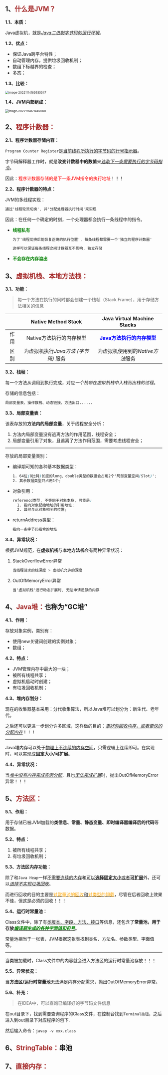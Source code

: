 ## 1、<span style="color:brown">什么是JVM？</span>

**1.1、本质：**

Java虚拟机，就是<u>*Java二进制字节码的运行环境*</u>。

**1.2、优点：**

- 保证Java跨平台特性；
- 自动管理内存，提供垃圾回收机制；
- 数组下标越界的检查；
- 多态；

**1.3、比较：**

<img src="https://raw.githubusercontent.com/root-bine/image/main/Typora-image/JVM-JRE-JDK.png" alt="image-20221114165935547" style="zoom:67%;" />

**1.4、JVM内部组成：**

<img src="https://raw.githubusercontent.com/root-bine/image/main/Typora-image/JVM-Structure.png" alt="image-20221114171449060" style="zoom:67%;" />



## 2、<span style="color:brown">程序计数器：</span>

**2.1、程序计数器存储内容：**

`Program Counter Register`是<u>当前线程所执行的字节码的行号指示器</u>。

字节码解释器工作时，就是**改变计数器中的数值**来<u>*选取下一条需要执行的字节码指令*</u>。

因此：<span style="color:red">程序计数器存储的是下一条JVM指令的执行地址</span>！！！

**2.2、程序计数器的特点：**

JVM的多线程实现：

```scss
通过'线程轮流切换', 并'分配处理器执行时间'来实现
```

因此：在任何一个确定的时刻，一个处理器都会执行一条线程中的指令。

- **<span style="color:green">线程私有</span>**

  ```scss
  为了'线程切换后能恢复正确的执行位置', 每条线程都需要一个'独立的程序计数器'
  
  这样可以保证每条线程之间计数器互不影响, 独立存储
  ```

- **<span style="color:green">不会存在内存溢出</span>**



## 3、<span style="color:brown">虚拟机栈、本地方法栈：</span>

<!--线程私有，生命周期与线程相同-->

<!--栈内存中栈帧是自动弹出, 因此不需要进行垃圾回收-->

<!--每个线程在创建的时候都会创建一个虚拟机栈, 而物理内存是固定的, 栈内存划分的越大, 可分配的线程数就越少-->

**3.1、功能：**

> 每一个方法在执行的同时都会创建一个栈帧（Stack Frame），用于存储方法相关的信息

|      |         Native Method Stack          |                Java Virtual Machine Stacks                 |
| :--: | :----------------------------------: | :--------------------------------------------------------: |
| 作用 |       Native方法执行的内存模型       | **<span style="color:blue">Java方法执行的内存模型</span>** |
| 区别 | 为虚拟机执行*Java方法 (字节码)* 服务 |              为虚拟机使用到的*Native方法*服务              |

**3.2、栈帧：**

每一个方法从调用到执行完成，对应*一个栈帧在虚拟机栈中入栈到出栈的过程*。

存储的信息包括：

```scss
局部变量表、操作数栈、动态链接、方法出口......
```

**3.3、局部变量表：**

该表存放的**方法内的局部变量**，关于线程安全分析：

1. 方法内局部变量没有逃离方法的作用范围，线程安全；
2. 局部变量引用了对象，且逃离了方法作用范围，需要考虑线程安全；

---

存放的局部变量类别：

- 编译期可知的各种基本数据类型：

  ```scss
  1. 64位(8比特)长度的long、double类型的数据会占用2个'局部变量空间(Slot)';
  2. 其余数据类型只占用1个;
  ```

- 对象引用：

  ```scss
  referencd类型, 不等同于对象本身, 可能是: 
  	1. 指向对象起始地址的引用地址;
  	2. 其他与此对象相关的位置;
  ```

- returnAddress类型：

  ```scss
  指向一条字节码指令的地址
  ```

**3.4、异常状况：**

根据JVM规范，在**虚拟机栈**与**本地方法栈**会有两种异常状况：

1. StackOverflowError异常

   ```scss
   当线程请求的栈深度 > 虚拟机允许的深度
   ```

2. OutOfMemoryError异常

   ```scss
   当'虚拟机栈'进行动态扩展时, 无法申请足够的内存
   ```



## 4、<span style="color:brown">Java堆：</span>也称为“GC堆”

**4.1、作用：**

存放对象实例，类别有：

- 使用new关键词创建的实例对象；
- 数组；

**4.2、特点：**

- JVM管理内存中最大的一块；
- 被所有线程共享；
- 虚拟机启动时创建；
- 有垃圾回收机制；

**4.3、堆内存划分：**

现在的收集器基本采用：分代收集算法，所以Java堆可以划分为：新生代、老年代。

之后还可以更进一步划分许多区域，这样做的目的：<u>*更好的回收内存，或者更快的分配内存*</u>！！！

---

Java堆内存可以处于<u>物理上不连续的内存空间</u>，只需逻辑上连续即可。在实现时，可以实现成**固定大小/可扩展**。

**4.4、异常状况：**

当<u>*堆中没有内存完成实例分配*</u>，且也<u>*无法完成扩展*</u>时，抛出OutOfMemoryError异常！！！



## 5、<span style="color:brown">方法区：</span>

**5.1、作用：**

用于存储已被JVM加载的**类信息、常量、静态变量、即时编译器编译后的代码**等数据。

**5.2、特点：**

1. 被所有线程共享；
2. 有垃圾回收机制；

**5.3、方法区内存功能：**

除了和`Java Heap`一样<u>不需要连续的内存</u>和<u>可以**选择固定大小**或者**可扩展**</u>外，还可以<u>*选择不实现垃圾回收*</u>。

而进行回收的目的主要是<u><span style="color:orange">对常量池的回收</span>和<span style="color:orange">对类型的卸载</span></u>，尽管在后者回收上效果不佳，但这是必须的回收！！！

**5.4、运行时常量池：**

Class文件中，除了有<u>类版本、字段、方法、接口</u>等信息，还包含了**常量池，用于存放<u>*<span style="color:green">编译期生成的各种字面值和符号</span>*</u>**。

常量池相当于一张表，JVM根据这张表找到类名、方法名、参数类型、字面值等。

---

当类被加载时，Class文件中的内容就会进入方法区的运行时常量池存放！！！

**5.5、异常状况：**

当**方法区/运行时常量池**无法满足内存分配需求，抛出OutOfMemoryError异常。

**5.6、补充：**

> 在IDEA中，可以查询已编译好的字节码文件信息

在out目录下，找到需要查询程序的Class文件，在控制台找到`Terminal按钮`，之后进入到out目录下对应程序的包下.

然后输入命令：`javap -v xxx.class`



## 6、<span style="color:brown">StringTable：</span>串池



## 7、<span style="color:brown">直接内存：</span>